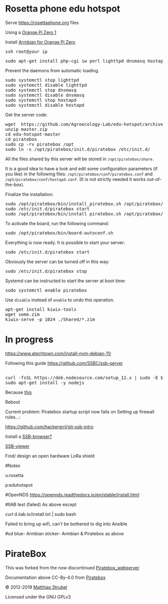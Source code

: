# Rosetta phone edu hotspot

Serve https://rosettaphone.org files 

Using a [Orange Pi Zero 1](https://s.click.aliexpress.com/e/_9iQsGD) 

Install [Armbian for Orange Pi Zero](https://www.armbian.com/orange-pi-zero/)
<pre class="code">
ssh root@your_ip
</pre>
<pre class="code">
sudo apt-get install php-cgi iw perl lighttpd dnsmasq hostapd python zip avahi-daemon hostapd libcgi-pm-perl
</pre>

<p>
Prevent the daemons from automatic loading.
</p>
<pre class="code">sudo systemctl stop lighttpd
sudo systemctl disable lighttpd
sudo systemctl stop dnsmasq
sudo systemctl disable dnsmasq
sudo systemctl stop hostapd
sudo systemctl disable hostapd</pre>

<p>
Get the server code:
</p>
<pre class="code">wget  https://github.com/Agroecology-Lab/edu-hotspot/archive/refs/heads/master.zip
unzip master.zip
cd edu-hotspot-master
cd piratebox
sudo cp -rv piratebox /opt
sudo ln -s /opt/piratebox/init.d/piratebox /etc/init.d/</pre>

<p>
All the files shared by this server will be stored in <code>/opt/piratebox/share</code>.
</p>

<p>
It is a good idea to have a look and edit some configuration parameters (if you like) in the following files: <code>/opt/piratebox/conf/piratebox.conf</code> and <code>/opt/piratebox/conf/hostapd.conf</code>. (It is not strictly needed it works out-of-the-box).
</p>

<p>
Finalize the installation:
</p>
<pre class="code">sudo /opt/piratebox/bin/install_piratebox.sh /opt/piratebox/conf/piratebox.conf part2
sudo /etc/init.d/piratebox start
sudo /opt/piratebox/bin/install_piratebox.sh /opt/piratebox/conf/piratebox.conf imageboard</pre>

<p>
To activate the board, run the following command:
</p>
<pre class="code">sudo /opt/piratebox/bin/board-autoconf.sh</pre>

<p>
Everything is now ready. It is possible to start your server:
</p>
<pre class="code">sudo /etc/init.d/piratebox start</pre>

<p>
Obviously the server can be turned off in this way:
</p>
<pre class="code">sudo /etc/init.d/piratebox stop</pre>

<p>
Systemd can be instructed to start the server at boot time:
</p>
<pre class="code">sudo systemctl enable piratebox</pre>

<p>
Use <code>disable</code> instead of <code>enable</code> to undo this operation.  
</p>

</div>

<pre class="code">apt-get install kiwix-tools
wget some.zim
kiwix-serve -p 1024 ./Shared/*.zim
</pre>

# In progress
https://www.atechtown.com/install-nvm-debian-11/

Following this guide https://github.com/SSBC/ssb-server

<pre class="code">

curl -fsSL https://deb.nodesource.com/setup_12.x | sudo -E bash -
sudo apt-get install -y nodejs
</pre>

Because [this](https://github.com/ssbc/ssb-server/issues/763)

Reboot

Current problem: Piratebox startup script now fails on Setting up firewall rules...:




https://github.com/hackergrrl/git-ssb-intro

Install a [SSB-browser?](https://people.iola.dk/arj/2020/03/04/how-to-setup-a-pub-for-ssb-browser/)

[SSB-viewer](https://git.scuttlebot.io/%25MeCTQrz9uszf9EZoTnKCeFeIedhnKWuB3JHW2l1g9NA%3D.sha256)

Find/ design an open hardware LoRa shield

#Notes

u:rosetta

p:eduhotspot

#OpenNDS
https://opennds.readthedocs.io/en/stable/install.html

#IIAB test (failed)
As above except

curl d.iiab.io/install.txt | sudo bash

Failed to bring up wifi, can't be bothered to dig into Ansible


#sd
blue- Armbian
sticker- Armbian & Piratebox as above


# PirateBox   

This was forked from the now discontinued [Piratebox_webserver](https://github.com/PierreMartin/PirateBoxScripts_Webserver)

Documentation above CC-By-4.0 from [Piratebox](https://piratebox.cc/raspberry_pi:diy:armbian)

© 2012-2019 [Matthias Strubel](mailto:matthias.strubel@aod-rpg.de) 

Licensed under the GNU GPLv3
